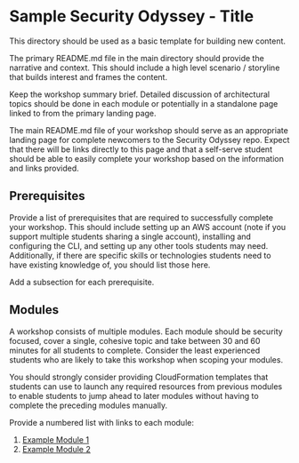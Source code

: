# Sample Security Odyssey - Title

This directory should be used as a basic template for building new content.

The primary README.md file in the main directory should provide the narrative and context. This should include a high level scenario / storyline that builds interest and frames the content.

Keep the workshop summary brief. Detailed discussion of architectural topics should be done in each module or potentially in a standalone page linked to from the primary landing page.

The main README.md file of your workshop should serve as an appropriate landing page for complete newcomers to the Security Odyssey repo. Expect that there will be links directly to this page and that a self-serve student should be able to easily complete your workshop based on the information and links provided.

## Prerequisites

Provide a list of prerequisites that are required to successfully complete your workshop. This should include setting up an AWS account (note if you support multiple students sharing a single account), installing and configuring the CLI, and setting up any other tools students may need. Additionally, if there are specific skills or technologies students need to have existing knowledge of, you should list those here.

Add a subsection for each prerequisite.

## Modules

A workshop consists of multiple modules. Each module should be security focused, cover a single, cohesive topic and take between 30 and 60 minutes for all students to complete. Consider the least experienced students who are likely to take this workshop when scoping your modules.

You should strongly consider providing CloudFormation templates that students can use to launch any required resources from previous modules to enable students to jump ahead to later modules without having to complete the preceding modules manually.

Provide a numbered list with links to each module:

1. [Example Module 1](1_ModuleTemplate)
2. [Example Module 2](2_ModuleTemplate)
